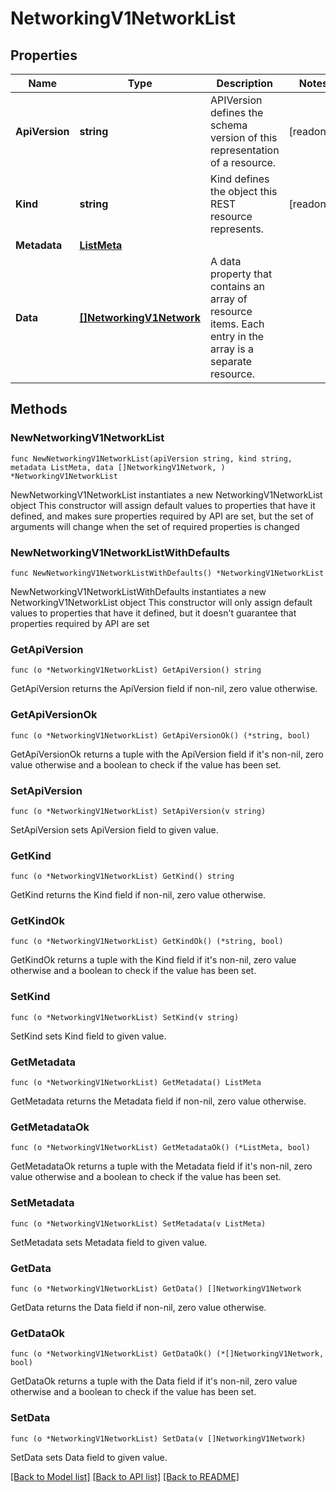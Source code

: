 # NetworkingV1NetworkList

## Properties

Name | Type | Description | Notes
------------ | ------------- | ------------- | -------------
**ApiVersion** | **string** | APIVersion defines the schema version of this representation of a resource. | [readonly] 
**Kind** | **string** | Kind defines the object this REST resource represents. | [readonly] 
**Metadata** | [**ListMeta**](ListMeta.md) |  | 
**Data** | [**[]NetworkingV1Network**](NetworkingV1Network.md) | A data property that contains an array of resource items. Each entry in the array is a separate resource. | 

## Methods

### NewNetworkingV1NetworkList

`func NewNetworkingV1NetworkList(apiVersion string, kind string, metadata ListMeta, data []NetworkingV1Network, ) *NetworkingV1NetworkList`

NewNetworkingV1NetworkList instantiates a new NetworkingV1NetworkList object
This constructor will assign default values to properties that have it defined,
and makes sure properties required by API are set, but the set of arguments
will change when the set of required properties is changed

### NewNetworkingV1NetworkListWithDefaults

`func NewNetworkingV1NetworkListWithDefaults() *NetworkingV1NetworkList`

NewNetworkingV1NetworkListWithDefaults instantiates a new NetworkingV1NetworkList object
This constructor will only assign default values to properties that have it defined,
but it doesn't guarantee that properties required by API are set

### GetApiVersion

`func (o *NetworkingV1NetworkList) GetApiVersion() string`

GetApiVersion returns the ApiVersion field if non-nil, zero value otherwise.

### GetApiVersionOk

`func (o *NetworkingV1NetworkList) GetApiVersionOk() (*string, bool)`

GetApiVersionOk returns a tuple with the ApiVersion field if it's non-nil, zero value otherwise
and a boolean to check if the value has been set.

### SetApiVersion

`func (o *NetworkingV1NetworkList) SetApiVersion(v string)`

SetApiVersion sets ApiVersion field to given value.


### GetKind

`func (o *NetworkingV1NetworkList) GetKind() string`

GetKind returns the Kind field if non-nil, zero value otherwise.

### GetKindOk

`func (o *NetworkingV1NetworkList) GetKindOk() (*string, bool)`

GetKindOk returns a tuple with the Kind field if it's non-nil, zero value otherwise
and a boolean to check if the value has been set.

### SetKind

`func (o *NetworkingV1NetworkList) SetKind(v string)`

SetKind sets Kind field to given value.


### GetMetadata

`func (o *NetworkingV1NetworkList) GetMetadata() ListMeta`

GetMetadata returns the Metadata field if non-nil, zero value otherwise.

### GetMetadataOk

`func (o *NetworkingV1NetworkList) GetMetadataOk() (*ListMeta, bool)`

GetMetadataOk returns a tuple with the Metadata field if it's non-nil, zero value otherwise
and a boolean to check if the value has been set.

### SetMetadata

`func (o *NetworkingV1NetworkList) SetMetadata(v ListMeta)`

SetMetadata sets Metadata field to given value.


### GetData

`func (o *NetworkingV1NetworkList) GetData() []NetworkingV1Network`

GetData returns the Data field if non-nil, zero value otherwise.

### GetDataOk

`func (o *NetworkingV1NetworkList) GetDataOk() (*[]NetworkingV1Network, bool)`

GetDataOk returns a tuple with the Data field if it's non-nil, zero value otherwise
and a boolean to check if the value has been set.

### SetData

`func (o *NetworkingV1NetworkList) SetData(v []NetworkingV1Network)`

SetData sets Data field to given value.



[[Back to Model list]](../README.md#documentation-for-models) [[Back to API list]](../README.md#documentation-for-api-endpoints) [[Back to README]](../README.md)


